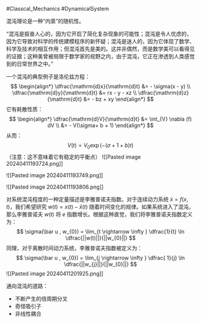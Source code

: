#Classcal_Mechanics  #DynamicalSystem 

混沌理论是一种“内禀”的随机性。

“混沌是振奋人心的，因为它开启了简化复杂现象的可能性；混沌是令人忧虑的，因为它导致对科学的传统建模程序的新怀疑；混沌是迷人的，因为它体现了数学、科学及技术的相互作用；但混沌首先是美的。这并非偶然，而是数学美可以看得见的证据；这种美曾被局限于数学家的视野之内，由于混沌，它正在渗透到人类感觉到的日常世界之中。”

一个混沌的典型例子是洛伦兹方程：
$$
\begin{align*}
\dfrac{\mathrm{d}x}{\mathrm{d}t} &= - \sigma(x - y) \\
\dfrac{\mathrm{d}y}{\mathrm{d}t} &= rx - y - xz \\
\dfrac{\mathrm{d}z}{\mathrm{d}t} &= - bz + xy
\end{align*}
$$
它有耗散性质：
$$
\begin{align*}
\dfrac{\mathrm{d}V}{\mathrm{d}t} &= \int_{V} \nabla (f) dV \\
&= - V(\sigma+ b + 1)
\end{align*}
$$
从而：
$$
V(t) = V_{0}\exp(- (\sigma+ 1 + b )t)
$$
（注意：这不意味着它有稳定的平衡点）
![[Pasted image 20240411193724.png]]

![[Pasted image 20240411193749.png]]

![[Pasted image 20240411193806.png]]

对系统混沌程度的一种定量描述是李雅普诺夫指数。对于连续动力系统 $\dot x  = f(x,t)$，我们希望研究 $w (t) = x (t) - \bar x(t)$ 随着时间变化的规律。如果系统进入了混沌，那么李雅普诺夫 $w(t)$ 将 $e$ 指数增长。根据这种直觉，我们将李雅普诺夫指数定义为：
$$
\sigma(\bar u , w_{0}) = \lim_{t \rightarrow \infty } \dfrac{1}{t} \ln \dfrac{||w(t)||}{||w_{0}||}
$$
同理，对于离散时间动力系统，李雅普诺夫指数被定义为：
$$
\sigma(\bar u , w_{0}) = \lim_{j \rightarrow \infty } \dfrac{ 1}{j} \ln \dfrac{||w_{j}||}{||w_{0}||}
$$
![[Pasted image 20240411201925.png]]

通向混沌的道路：
- 不断产生的倍周期分叉
- 奇怪吸引子
- 非线性耦合

